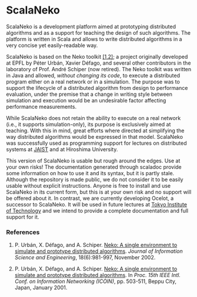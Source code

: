 # ScalaNeko

ScalaNeko is a development platform aimed at prototyping distributed algorithms
and as a support for teaching the design of such algorithms. The platform is written in
Scala and allows to write distributed algorithms in a very concise yet
easily-readable way.

ScalaNeko is based on the Neko toolkit [[1,2]](#Refs); a project originally developed
at EPFL by Péter Urbán, Xavier Défago, and several other contributors in
the laboratory of Prof. André Schiper (now retired).
The Neko toolkit was written in Java and allowed, *without changing its
code*, to execute a distributed program either on a real network or in a
simulation. The purpose was to support the lifecycle of a distributed
algorithm from design to performance evaluation, under the premise that
a change in writing style between simulation and execution would be an
undesirable factor affecting performance measurements.

While ScalaNeko does not retain the ability to execute on a real network
(i.e., it supports simulation-only), its purpose is exclusively aimed at
teaching. With this in mind, great efforts where directed at simplifying
the way distributed algorithms would be expressed in that model.
ScalaNeko was successfully used as programming support for lectures on
distributed systems at [JAIST](www.jaist.ac.jp) and at Hiroshima University.

This version of ScalaNeko is usable but rough around the edges. Use at your own risks!
The documentation generated through scaladoc provide some information on how to use it and its
syntax, but it is partly stale. Although the repository is made public, we do not consider it
to be easily usable without explicit instructions.
Anyone is free to install and use ScalaNeko in its current form, but this is at your own risk and
no support will be offered about it.
In contrast, we are currently developing Ocelot, a successor to ScalaNeko. It will be used in
future lectures at [Tokyo Institute of Technology](www.titech.ac.jp) and we intend to provide a
complete documentation and full support for it.

### <a name="Refs"></a> References

1. P. Urbán, X. Défago, and A. Schiper.
   [Neko: A single environment to simulate and prototype distributed algorithms](http://www.iis.sinica.edu.tw/JISE/2002/200211_07.html).
   _Journal of Information Science and Engineering_, 18(6):981-997, November 2002.

2. P. Urbán, X. Défago, and A. Schiper.
   [Neko: A single environment to simulate and prototype distributed algorithms](http://dx.doi.org/10.1109/ICOIN.2001.905471).
   In _Proc. 15th IEEE Intl. Conf. on Information Networking (ICOIN)_, pp. 503-511, Beppu City, Japan, January 2001.
